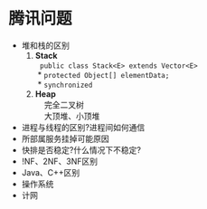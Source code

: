 # 腾讯问题
* 堆和栈的区别  
   1. **Stack**  
     &nbsp; `public class Stack<E> extends Vector<E>`  
     &nbsp;* `protected Object[] elementData;`  
     &nbsp;* `synchronized`  
   2. **Heap**  
     完全二叉树  
     大顶堆、小顶堆  
* 进程与线程的区别?进程间如何通信
* 所部属服务挂掉可能原因
* 快排是否稳定?什么情况下不稳定?
* !NF、2NF、3NF区别
* Java、C++区别
* 操作系统
* 计网
